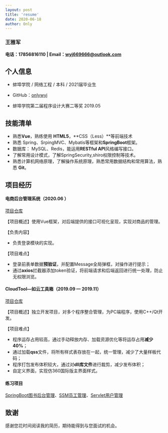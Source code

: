 ```yaml
---
layout: post
title: 'resume'
date: 2020-06-18
author: Only
---
```


> 

###  王雅军

**电话：17856816110 | Email：wyj669666@outlook.com**

## 个人信息

- 蚌埠学院 / 网络工程 / 本科 / 2021届毕业生

- GitHub：[onlywyj](https://github.com/onlywyj)

- 蚌埠学院第二届程序设计大赛二等奖   2019.05 

## 技能清单

- 熟悉**Vue**，熟练使用 **HTML5**，**CSS（Less）**等前端技术
- 熟悉 Spring、SrpingMVC、Mybatis等框架和**SpringBoot**框架。
- 数据库： MySQL、Redis，能运用**RESTful API**风格编写接口。
- 了解常用设计模式，了解SpringSecurity,shiro权限控制等技术。
- 熟悉计算机网络原理，了解操作系统原理，熟悉常用数据结构和常用算法，熟悉 **Git**。

## 项目经历

#### 电商后台管理系统（2020.06 ）

[项目仓库](https://github.com/onlywyj/vue-shop)

【项目概述】使用Vue框架，对后端提供的接口可视化呈现，实现对商品的管理。

【负责内容】

- 负责登录模块的实现。

【项目难点】

- 登录前表单数据**预验证**，并配置Message全局弹框，对操作进行提示；
- 通过**axios**拦截器添加token验证，将前端请求和后端返回进行统一处理，防止无权限浏览。

#### CloudTool—如云工具箱（2019.09 — 2019.11）

[项目仓库](https://github.com/onlywyj/CloudTool)

【项目概述】独立开发项目，对多个程序整合管理，为PC端程序，使用C++/Qt开发。

【项目难点】

- 程序运存占用较高，通过手动释放内存、加载资源优化等将运存占用**减少40%**；
- 通过加载**qss**文件，将所有样式表存放在一起，统一管理，减少了大量样板代码；
- 程序打包发布体积较大，通过对**dll库文件**进行裁剪，减少发布体积；
- 自定义界面，实现仿360国际版主界面样式。

#### 练习项目

[SpringBoot图书后台管理](https://github.com/onlywyj/library-demo)、[SSM员工管理](https://github.com/onlywyj/ssm-employee)、[Servlet用户管理](https://github.com/onlywyj/JavaEE-Learning/tree/master/servlet)

## 致谢

感谢您花时间阅读我的简历，期待能得到与您面试的机会。